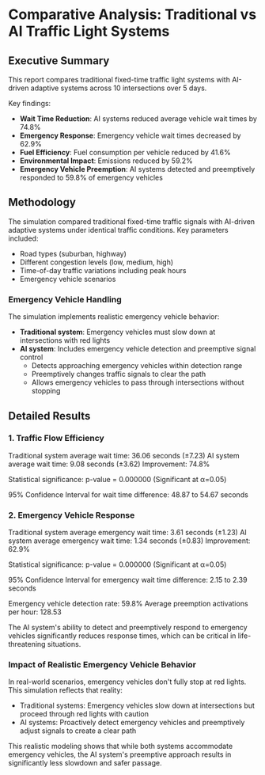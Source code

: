# Comparative Analysis: Traditional vs AI Traffic Light Systems

## Executive Summary

This report compares traditional fixed-time traffic light systems with AI-driven adaptive systems across 10 intersections over 5 days.

Key findings:
- **Wait Time Reduction**: AI systems reduced average vehicle wait times by 74.8%
- **Emergency Response**: Emergency vehicle wait times decreased by 62.9%
- **Fuel Efficiency**: Fuel consumption per vehicle reduced by 41.6%
- **Environmental Impact**: Emissions reduced by 59.2%
- **Emergency Vehicle Preemption**: AI systems detected and preemptively responded to 59.8% of emergency vehicles

## Methodology

The simulation compared traditional fixed-time traffic signals with AI-driven adaptive systems under identical traffic conditions.
Key parameters included:
- Road types (suburban, highway)
- Different congestion levels (low, medium, high)
- Time-of-day traffic variations including peak hours
- Emergency vehicle scenarios

### Emergency Vehicle Handling
The simulation implements realistic emergency vehicle behavior:
- **Traditional system**: Emergency vehicles must slow down at intersections with red lights
- **AI system**: Includes emergency vehicle detection and preemptive signal control
  - Detects approaching emergency vehicles within detection range
  - Preemptively changes traffic signals to clear the path
  - Allows emergency vehicles to pass through intersections without stopping

## Detailed Results

### 1. Traffic Flow Efficiency

Traditional system average wait time: 36.06 seconds (±7.23)
AI system average wait time: 9.08 seconds (±3.62)
Improvement: 74.8%

Statistical significance: p-value = 0.000000 (Significant at α=0.05)

95% Confidence Interval for wait time difference: 48.87 to 54.67 seconds

### 2. Emergency Vehicle Response

Traditional system average emergency wait time: 3.61 seconds (±1.23)
AI system average emergency wait time: 1.34 seconds (±0.83)
Improvement: 62.9%

Statistical significance: p-value = 0.000000 (Significant at α=0.05)

95% Confidence Interval for emergency wait time difference: 2.15 to 2.39 seconds

Emergency vehicle detection rate: 59.8%
Average preemption activations per hour: 128.53

The AI system's ability to detect and preemptively respond to emergency vehicles significantly reduces response times, which can be critical in life-threatening situations.

### Impact of Realistic Emergency Vehicle Behavior

In real-world scenarios, emergency vehicles don't fully stop at red lights. This simulation reflects that reality:
- Traditional systems: Emergency vehicles slow down at intersections but proceed through red lights with caution
- AI systems: Proactively detect emergency vehicles and preemptively adjust signals to create a clear path

This realistic modeling shows that while both systems accommodate emergency vehicles, the AI system's preemptive approach results in significantly less slowdown and safer passage.